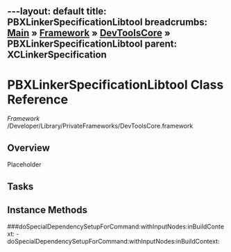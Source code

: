 ---layout: default
title: PBXLinkerSpecificationLibtool
breadcrumbs: <a href="/index.html">Main</a> &raquo; <a href="/Frameworks.html">Framework</a> &raquo; <a href="/Frameworks/DevToolsCore.html">DevToolsCore</a> &raquo; PBXLinkerSpecificationLibtool
parent: XCLinkerSpecification 
---
# PBXLinkerSpecificationLibtool Class Reference

*Framework* /Developer/Library/PrivateFrameworks/DevToolsCore.framework

## Overview

Placeholder

## Tasks

## Instance Methods

<a name="-doSpecialDependencySetupForCommand:withInputNodes:inBuildContext:"></a>
###doSpecialDependencySetupForCommand:withInputNodes:inBuildContext:
    - doSpecialDependencySetupForCommand:withInputNodes:inBuildContext:

